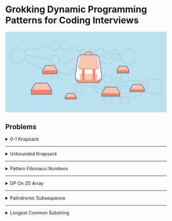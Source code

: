 # Grokking Dynamic Programming Patterns for Coding Interviews

![[Grokking Dynamic Programming Patterns for Coding Interviews]](Educitive.io.PNG)

## Problems

<details>
<summary>0-1 Knapsack</summary>

| #   | Problem     | Topic           | Language                                                                                                                              |
|-----|-------------|-----------------|---------------------------------------------------------------------------------------------------------------------------------------|
| 1   | Sub Set Sum | 0-1 Knapsack DP | [java](https://github.com/EbrahimMohamed2611/Dynamic-Programming/blob/main/src/main/java/io/educative/zeroOneKnapsack/SubSetSum.java) |

</details>

---
<details>
<summary>Unbounded Knapsack</summary>

| #   | Problem                             | Topic                           | Language |
|-----|-------------------------------------|---------------------------------|----------|



</details>

---
<details>
<summary>Pattern Fibonacci Numbers</summary>

| #   | Problem                                                                                 | Topic               | Language                                                                                                                                                                                                        |
|-----|-----------------------------------------------------------------------------------------|---------------------|-----------------------------------------------------------------------------------------------------------------------------------------------------------------------------------------------------------------|
| 1   | Fibonacci Numbers                                                                       | Fibonacci Number DP | [java](https://github.com/EbrahimMohamed2611/Dynamic-Programming/blob/main/src/main/java/io/educative/fibonacciNumbers/FibonacciNumbers.java)                                                                   |
| 2   | [Climbing Stairs (2 Stairs)](https://leetcode.com/problems/climbing-stairs/)            | Fibonacci Number DP | [java](https://github.com/EbrahimMohamed2611/Dynamic-Programming/blob/main/src/main/java/io/educative/fibonacciNumbers/ClimbingStairsTwoStairs.java)                                                            |
| 3   | Climbing Stairs (3 Stairs)                                                              | Fibonacci Number DP | [java](https://github.com/EbrahimMohamed2611/Grokking-The-Coding-Interview-Patterns-For-Coding-Questions/blob/main/src/main/java/io/educative/patternSlidingWindow/AverageOfAllContiguousSubArraysOfSizeK.java) |
| 4   | [Frog Jump](https://www.codingninjas.com/codestudio/problem-details/frog-jump_3621012)  | Fibonacci Number DP | [java](https://github.com/EbrahimMohamed2611/Dynamic-Programming/blob/main/src/main/java/io/educative/fibonacciNumbers/FrogJump.java)                                                                           |
| 5   | [746.Min Cost Climbing Stairs](https://leetcode.com/problems/min-cost-climbing-stairs/) | Fibonacci Number DP | [java](https://github.com/EbrahimMohamed2611/Dynamic-Programming/blob/main/src/main/java/io/educative/fibonacciNumbers/MinCostClimbingStairs.java)                                                              |
| 6   | Number factors                                                                          | Fibonacci Number DP | [java](https://github.com/EbrahimMohamed2611/Dynamic-Programming/blob/main/src/main/java/io/educative/fibonacciNumbers/MinCostClimbingStairs.java)                                                              |
| 7   | [1137.N-th Tribonacci Number](https://leetcode.com/problems/n-th-tribonacci-number/)    | Fibonacci Number DP | [java](https://github.com/EbrahimMohamed2611/Dynamic-Programming/blob/main/src/main/java/io/educative/fibonacciNumbers/MinCostClimbingStairs.java)                                                              |
| 8   | [198.House Robber](https://leetcode.com/problems/house-robber/)                         | Fibonacci Number DP | [java](https://github.com/EbrahimMohamed2611/Dynamic-Programming/blob/main/src/main/java/io/educative/fibonacciNumbers/MinCostClimbingStairs.java)                                                              |


</details>

---
<details>
<summary>DP On 2D Array</summary>

| #   | Problem                                                                                              | Topic | Language                                                                                                                                |
|-----|------------------------------------------------------------------------------------------------------|-------|-----------------------------------------------------------------------------------------------------------------------------------------|
| 1   | [Ninja’s Training](https://www.codingninjas.com/codestudio/problem-details/ninja-s-training_3621003) | 2D DP | [java](https://github.com/EbrahimMohamed2611/Dynamic-Programming/blob/main/src/main/java/io/educative/dPOnTwoDArray/NinjaTraining.java) |



</details>

---
<details>
<summary>Palindromic Subsequence</summary>

| #   | Problem                                                                                 | Topic           | Language                                                                                                                                                 |
|-----|-----------------------------------------------------------------------------------------|-----------------|----------------------------------------------------------------------------------------------------------------------------------------------------------|
| 1   | [Palindrome Partitioning II](https://leetcode.com/problems/palindrome-partitioning-ii/) | 1D DP On String | [java](https://github.com/EbrahimMohamed2611/Dynamic-Programming/blob/main/src/main/java/io/educative/palindromicSubsequence/PalindromePartitioning.java |


</details>

---
<details>
<summary>Longest Common Substring</summary>

| #   | Problem                                                                                                                                                              | Topic     | Language                                                                                                                                                    |
|-----|----------------------------------------------------------------------------------------------------------------------------------------------------------------------|-----------|-------------------------------------------------------------------------------------------------------------------------------------------------------------|
| 1   | [Longest Common Subsequence](https://leetcode.com/problems/longest-common-subsequence/)                                                                              | 2D DP LCS | [java](https://github.com/EbrahimMohamed2611/Dynamic-Programming/blob/main/src/main/java/io/educative/longestCommonSubstring/LongestCommonSubSequence.java) |
| 2   | [Longest Common Substring](https://practice.geeksforgeeks.org/problems/longest-common-substring1452/1)                                                               | 2D DP LCS | [java](https://github.com/EbrahimMohamed2611/Dynamic-Programming/blob/main/src/main/java/io/educative/longestCommonSubstring/LongestCommonSubstring.java)   |
| 3   | [Longest Increasing Subsequence](https://www.interviewbit.com/problems/longest-increasing-subsequence/discussion/p/3-way-to-solve-among-two-is-efficient/317943/379) | 2D DP LCS | [java](https://github.com/EbrahimMohamed2611/Dynamic-Programming/blob/main/src/main/java/io/educative/longestCommonSubstring/LongestCommonSubstring.java)   |




</details>

